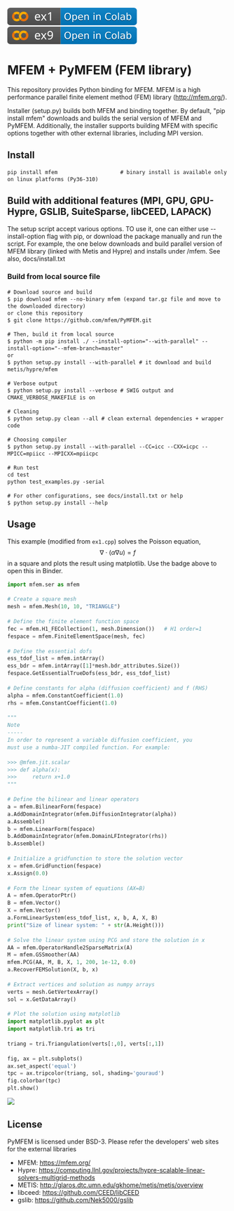 [![badge](examples/jupyter/.assets/ex1.svg)](https://colab.research.google.com/github/mfem/pymfem/blob/main/examples/jupyter/ex1.ipynb)
[![badge](examples/jupyter/.assets/ex9.svg)](https://colab.research.google.com/github/mfem/pymfem/blob/main/examples/jupyter/ex9.ipynb)

#  MFEM + PyMFEM (FEM library)

This repository provides Python binding for MFEM. MFEM is a high performance parallel finite element method (FEM) library (http://mfem.org/).

Installer (setup.py) builds both MFEM and binding together.
By default, "pip install mfem" downloads and builds the serial version of MFEM and PyMFEM.
Additionally, the installer supports building MFEM with specific options together with other external libraries, including MPI version.

## Install
```shell
pip install mfem                    # binary install is available only on linux platforms (Py36-310)

```

## Build with additional features (MPI, GPU, GPU-Hypre, GSLIB, SuiteSparse, libCEED, LAPACK)
The setup script accept various options. TO use it, one can either use --install-option flag
with pip, or download the package manually and run the script. For example, the one below downloads
and build parallel version of MFEM library (linked with Metis and Hypre)
and installs under <prefix>/mfem. See also, docs/install.txt


### Build from local source file
```shell
# Download source and build
$ pip download mfem --no-binary mfem (expand tar.gz file and move to the downloaded directory)
or clone this repository
$ git clone https://github.com/mfem/PyMFEM.git

# Then, build it from local source
$ python -m pip install ./ --install-option="--with-parallel" --install-option="--mfem-branch=master"
or
$ python setup.py install --with-parallel # it download and build metis/hypre/mfem

# Verbose output
$ python setup.py install --verbose # SWIG output and CMAKE_VERBOSE_MAKEFILE is on

# Cleaning
$ python setup.py clean --all # clean external dependencies + wrapper code

# Choosing compiler
$ python setup.py install --with-parallel --CC=icc --CXX=icpc --MPICC=mpiicc --MPICXX=mpiicpc

# Run test
cd test
python test_examples.py -serial

# For other configurations, see docs/install.txt or help
$ python setup.py install --help

```

## Usage
This example (modified from `ex1.cpp`) solves the Poisson equation,
$$\nabla \cdot (\alpha \nabla u) = f$$
in a square and plots the result using matplotlib.
Use the badge above to open this in Binder.

```python
import mfem.ser as mfem

# Create a square mesh
mesh = mfem.Mesh(10, 10, "TRIANGLE")

# Define the finite element function space
fec = mfem.H1_FECollection(1, mesh.Dimension())   # H1 order=1
fespace = mfem.FiniteElementSpace(mesh, fec)

# Define the essential dofs
ess_tdof_list = mfem.intArray()
ess_bdr = mfem.intArray([1]*mesh.bdr_attributes.Size())
fespace.GetEssentialTrueDofs(ess_bdr, ess_tdof_list)

# Define constants for alpha (diffusion coefficient) and f (RHS)
alpha = mfem.ConstantCoefficient(1.0)
rhs = mfem.ConstantCoefficient(1.0)

"""
Note
-----
In order to represent a variable diffusion coefficient, you
must use a numba-JIT compiled function. For example:

>>> @mfem.jit.scalar
>>> def alpha(x):
>>>     return x+1.0
"""

# Define the bilinear and linear operators
a = mfem.BilinearForm(fespace)
a.AddDomainIntegrator(mfem.DiffusionIntegrator(alpha))
a.Assemble()
b = mfem.LinearForm(fespace)
b.AddDomainIntegrator(mfem.DomainLFIntegrator(rhs))
b.Assemble()

# Initialize a gridfunction to store the solution vector
x = mfem.GridFunction(fespace)
x.Assign(0.0)

# Form the linear system of equations (AX=B)
A = mfem.OperatorPtr()
B = mfem.Vector()
X = mfem.Vector()
a.FormLinearSystem(ess_tdof_list, x, b, A, X, B)
print("Size of linear system: " + str(A.Height()))

# Solve the linear system using PCG and store the solution in x
AA = mfem.OperatorHandle2SparseMatrix(A)
M = mfem.GSSmoother(AA)
mfem.PCG(AA, M, B, X, 1, 200, 1e-12, 0.0)
a.RecoverFEMSolution(X, b, x)

# Extract vertices and solution as numpy arrays
verts = mesh.GetVertexArray()
sol = x.GetDataArray()

# Plot the solution using matplotlib
import matplotlib.pyplot as plt
import matplotlib.tri as tri

triang = tri.Triangulation(verts[:,0], verts[:,1])

fig, ax = plt.subplots()
ax.set_aspect('equal')
tpc = ax.tripcolor(triang, sol, shading='gouraud')
fig.colorbar(tpc)
plt.show()
```
![](https://raw.githubusercontent.com/mfem/PyMFEM/master/docs/example_image.png)


## License
PyMFEM is licensed under BSD-3.
Please refer the developers' web sites for the external libraries
* MFEM: https://mfem.org/
* Hypre: https://computing.llnl.gov/projects/hypre-scalable-linear-solvers-multigrid-methods
* METIS: http://glaros.dtc.umn.edu/gkhome/metis/metis/overview
* libceed: https://github.com/CEED/libCEED
* gslib: https://github.com/Nek5000/gslib
